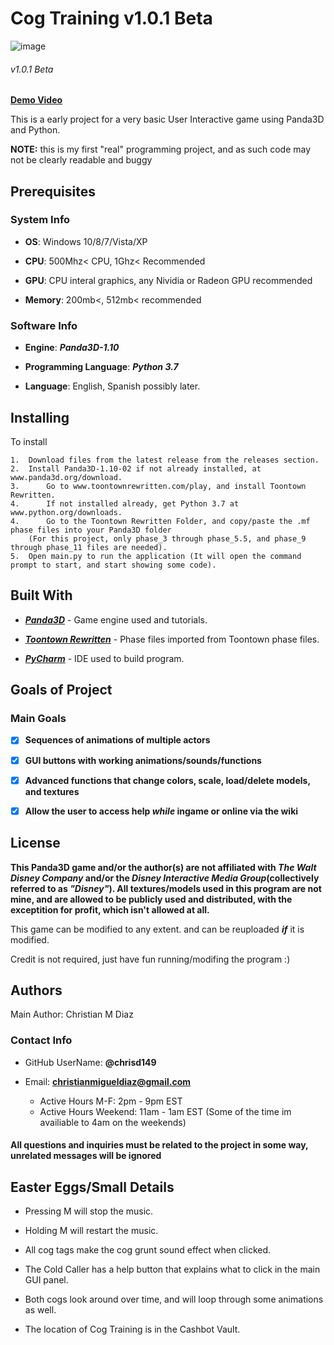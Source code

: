 <h1>Cog Training v1.0.1 Beta</h1>

![image](https://user-images.githubusercontent.com/48182689/56861706-8380fb80-6971-11e9-987f-a122c1bd2423.png)
<h6>v1.0.1 Beta</h6>

**[Demo Video](https://youtu.be/H13CPHQySiQ)**

This is a early project for a very basic User Interactive game using Panda3D and Python.  


**NOTE:** this is my first "real" programming project, and as such code may not be clearly readable and buggy

<h2>Prerequisites</h2>

<h3>System Info</h3>	

*	**OS**: Windows 10/8/7/Vista/XP

*	**CPU**: 500Mhz< CPU, 1Ghz< Recommended

*	**GPU**: CPU interal graphics, any Nividia or Radeon GPU recommended

*	**Memory**: 200mb<, 512mb< recommended

<h3>Software Info</h3>

*	**Engine**: ***Panda3D-1.10***

*	**Programming Language**: ***Python 3.7***

*	**Language**: English, Spanish possibly later.

<h2>Installing</h2>

To install
	
	1.	Download files from the latest release from the releases section.
	2.	Install Panda3D-1.10-02 if not already installed, at www.panda3d.org/download.
	3.      Go to www.toontownrewritten.com/play, and install Toontown Rewritten.
	4.      If not installed already, get Python 3.7 at www.python.org/downloads.
	4.      Go to the Toontown Rewritten Folder, and copy/paste the .mf phase files into your Panda3D folder 
		(For this project, only phase_3 through phase_5.5, and phase_9 through phase_11 files are needed). 
	5.	Open main.py to run the application (It will open the command prompt to start, and start showing some code). 
	
<h2>Built With</h2>

*	[***Panda3D***](https://www.panda3d.org/) - Game engine used and tutorials.

*	[***Toontown Rewritten***](https://www.toontownrewritten.com/) - Phase files imported from Toontown phase files.

*	[***PyCharm***](https://www.jetbrains.com/pycharm/) - IDE used to build program.

<h2>Goals of Project</h2>

<h3>Main Goals</h3>

*	[X] **Sequences of animations of multiple actors**

*	[X] **GUI buttons with working animations/sounds/functions**

*  	[X] **Advanced functions that change colors, scale, load/delete models, and textures**

*	[X] **Allow the user to access help *while* ingame or online via the wiki**


<h2>License</h2>

**This Panda3D game and/or the author(s) are not affiliated with *The Walt Disney Company* and/or the *Disney Interactive Media Group*(collectively referred to as *"Disney"*).  All textures/models used in this program are not mine, and are allowed to be publicly used and distributed, with the exceptition for profit, which isn't allowed at all.**

This game can be modified to any extent. and can be reuploaded ***if*** it is modified.

Credit is not required, just have fun running/modifing the program :)

<h2>Authors</h2>

Main Author: Christian M Diaz

<h3>Contact Info</h3>

*	GitHub UserName: **@chrisd149**

* Email: **christianmigueldiaz@gmail.com**
	* Active Hours M-F: 2pm - 9pm EST
	* Active Hours Weekend: 11am - 1am EST (Some of the time im availiable to 4am on the weekends)

<h4>All questions and inquiries must be related to the project in some way, unrelated messages will be ignored</h4>

<h2>Easter Eggs/Small Details</h2>

*	Pressing M will stop the music.

*	Holding M will restart the music.

*	All cog tags make the cog grunt sound effect when clicked.

*	The Cold Caller has a help button that explains what to click in the main GUI panel.

*	Both cogs look around over time, and will loop through some animations as well.

*	The location of Cog Training is in the Cashbot Vault.

